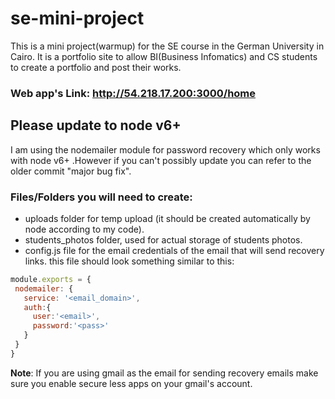 # se-mini-project
This is a mini project(warmup) for the SE course in the German University in Cairo.
It is a portfolio site to allow BI(Business Infomatics) and CS students to create a portfolio and post their works.

### Web app's Link: http://54.218.17.200:3000/home   

## Please update to node v6+
I am using the nodemailer module for password recovery which only works with node v6+
.However if you can't possibly update you can refer to the older commit "major bug fix".

### Files/Folders you will need to create:
- uploads folder for temp upload (it should be created automatically by node according to my code).
- students_photos folder, used for actual storage of students photos.
- config.js file for the email credentials of the email that will send recovery links.
 this file should look something similar to this:
 
 ```javascript
 module.exports = {
  nodemailer: {
    service: '<email_domain>',
    auth:{
      user:'<email>',
      password:'<pass>'
    }
  }
}
  ```
**Note**: If you are using gmail as the email for sending recovery emails make sure you enable secure less apps on your gmail's account.
